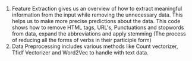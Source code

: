 1. Feature Extraction gives us an overview of how to extract meaningful information from the input while removing the unnecessary data. This helps us to make more precise predictions about the data. This     code shows how to remove HTML tags, URL's, Punctuations and stopwords from data, expand the abbreviations and apply stemming (The process of reducing all the forms of verbs in their participle form)
2. Data Preprocessing includes various methods like Count vectorizer, Tfidf Vectorizer and Word2Vec to handle with text data.
